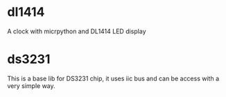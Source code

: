 # dl1414
A clock with micrpython and DL1414 LED display

# ds3231
This is a base lib for DS3231 chip, it uses iic bus and can be access with a very simple way.


